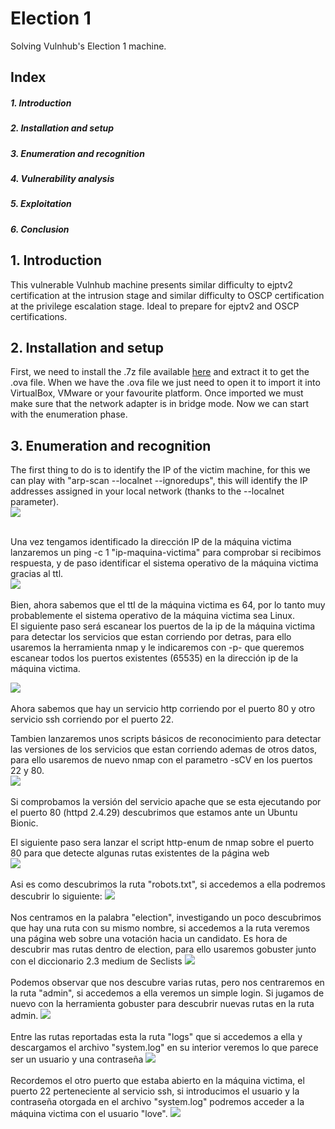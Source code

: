 # Election 1
Solving Vulnhub's Election 1 machine.

<div>
  <h2>Index</h2>
  <h5>1. Introduction<h5>
  <h5>2. Installation and setup</h5>
  <h5>3. Enumeration and recognition</h5>
  <h5>4. Vulnerability analysis</h5>
  <h5>5. Exploitation</h5>
  <h5>6. Conclusion</h5>
</div>

<div>
  <h2>1. Introduction</h2>
 This vulnerable Vulnhub machine presents similar difficulty to ejptv2 certification at the intrusion stage and similar difficulty to OSCP certification at the privilege escalation stage. Ideal to prepare for ejptv2 and OSCP certifications.
</div>

<div>
  <h2>2. Installation and setup</h2>
  
</div>

  First, we need to install the .7z file available [here](https://www.vulnhub.com/entry/election-1,503/) and extract it to get the .ova file. When we have the .ova file we just need to open it to import it into VirtualBox, VMware or your favourite platform.  Once imported we must make sure that the network adapter is in bridge mode. Now we can start with the enumeration phase.

<div>
  <h2>  3. Enumeration and recognition</h2>
  The first thing to do is to identify the IP of the victim machine, for this we can play with "arp-scan --localnet --ignoredups", this will identify the IP addresses assigned in your local network (thanks to the --localnet parameter).<br/>
  <img src="https://github.com/rsnchzl/election-1/blob/main/screenshots/enumeration/screenshotsarpscan.png"/> <br/>
  <br/>
  
  Una vez tengamos identificado la dirección IP de la máquina victima lanzaremos un ping -c 1 "ip-maquina-victima" para comprobar si recibimos respuesta, y de paso identificar el sistema operativo de la máquina victima gracias al ttl.<br/>
  <img src="https://github.com/rsnchzl/election-1/blob/main/screenshots/enumeration/sceenshotsping.png"/> <br/>
  <br/>
  Bien, ahora sabemos que el ttl de la máquina victima es 64, por lo tanto muy probablemente el sistema operativo de la máquina victima sea Linux. <br/>
  El siguiente paso será  escanear los puertos de la ip de la máquina victima para detectar los servicios que estan corriendo por detras, para ello usaremos la herramienta nmap y le indicaremos con -p- que queremos escanear todos los puertos existentes (65535) en la dirección ip de la máquina victima.

  <img src="https://github.com/rsnchzl/election-1/blob/main/screenshots/enumeration/screenshotsnmap.png"/> <br/>
  <br/>
  Ahora sabemos que hay un servicio http corriendo por el puerto 80 y otro servicio ssh corriendo por el puerto 22. <br/>

  Tambien lanzaremos unos scripts básicos de reconocimiento para detectar las versiones de los servicios que estan corriendo ademas de otros datos, para ello usaremos de nuevo nmap con el parametro -sCV en los puertos 22 y 80.<br/>
  <img src="https://github.com/rsnchzl/election-1/blob/main/screenshots/enumeration/screenshotsnmapscv.png"/> <br/> 
  <br/>
  Si comprobamos la versión del servicio apache que se esta ejecutando por el puerto 80 (httpd 2.4.29) descubrimos que estamos ante un Ubuntu Bionic. <br/>

  El siguiente paso sera lanzar el script http-enum de nmap sobre el puerto 80 para que detecte algunas rutas existentes de la página web <br/>
  <img src="https://github.com/rsnchzl/election-1/blob/main/screenshots/enumeration/screenshotsnmaphttpenum.png"/> <br/>
  <br/>
  Asi es como descubrimos la ruta "robots.txt", si accedemos a ella podremos descubrir lo siguiente: 
  <img src="https://github.com/rsnchzl/election-1/blob/main/screenshots/enumeration/screenshotsrobotstxt.png"/> <br/>
  <br/>
  Nos centramos en la palabra "election", investigando un poco descubrimos que hay una ruta con su mismo nombre, si accedemos a la ruta veremos una página web sobre una votación hacia un candidato.
  Es hora de descubrir mas rutas dentro de election, para ello usaremos gobuster junto con el diccionario 2.3 medium de Seclists
  <img src="https://github.com/rsnchzl/election-1/blob/main/screenshots/enumeration/screenshotgobuster.png"/> <br/>
  <br/>
  Podemos observar que nos descubre varias rutas, pero nos centraremos en la ruta "admin", si accedemos a ella veremos un simple login. Si jugamos de nuevo con la herramienta gobuster para descubrir nuevas rutas en la ruta admin.
  <img src="https://github.com/rsnchzl/election-1/blob/main/screenshots/enumeration/screenshotgobusteradmin.png"/> <br/>
  <br/>
  Entre las rutas reportadas esta la ruta "logs" que si accedemos a ella y descargamos el archivo "system.log" en su interior veremos lo que parece ser un usuario y una contraseña
  <img src="https://github.com/rsnchzl/election-1/blob/main/screenshots/enumeration/screenshotssystemcatlog.png"/> <br/>
  <br/>
  Recordemos el otro puerto que estaba abierto en la máquina victima, el puerto 22 perteneciente al servicio ssh, si introducimos el usuario y la contraseña otorgada en el archivo "system.log" podremos acceder a la máquina victima con el usuario "love".
  <img src="https://github.com/rsnchzl/election-1/blob/main/screenshots/enumeration/screenshotssh.png"/><br/>
  <br/>
  
  
</div>
